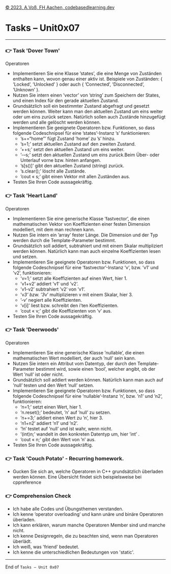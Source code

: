 [© 2023, A.Voß, FH Aachen, codebasedlearning.dev](mailto:cpp@codebasedlearning.dev)

# Tasks – Unit0x07

---


### 👉 Task 'Dover Town'

Operatoren
- Implementieren Sie eine Klasse ’states’, die eine Menge von Zuständen enthalten kann, wovon genau einer aktiv ist. Beispiele von Zuständen: { ’Locked’, ’Unlocked’ } oder auch { ’Connected’, ’Disconnected’, ’Unknown’ }.
- Nutzen Sie intern einen ’vector’ von ’string’ zum Speichern der States, und einen Index für den gerade aktuellen Zustand.
- Grundsätzlich soll ein bestimmter Zustand abgefragt und gesetzt werden können. Weiter kann man den aktuellen Zustand um eins weiter oder um eins zurück setzen. Natürlich sollen auch Zustände hinzugefügt werden und alle gelöscht werden können.
- Implementieren Sie geeignete Operatoren bzw. Funktionen, so dass folgende Codeschnipsel für eine ’states’-Instanz ’s’ funktionieren:
  - ’s+=“home”’ fügt Zustand ’home’ zu ’s’ hinzu.
  - ’s=1;’ setzt aktuellen Zustand auf den zweiten Zustand.
  - ’++s;’ setzt den aktuellen Zustand um eins weiter.
  - ’-–s;’ setzt den aktuellen Zustand um eins zurück.Beim Über- oder Unterlauf vorne bzw. hinten anfangen.
  - ’s[s()]’ gibt den aktuellen Zustand (string) zurück.
  - ’s.clear();’ löscht alle Zustände.
  - ’cout « s;’ gibt einen Vektor mit allen Zuständen aus.
- Testen Sie Ihren Code aussagekräftig.


### 👉 Task 'Heart Land'

Operatoren
- Implementieren Sie eine generische Klasse ’fastvector’, die einen mathematischen Vektor von Koeffizienten einer festen Dimension modelliert, mit dem man rechnen kann.
- Nutzen Sie intern ein ’array’ fester Länge. Die Dimension und der Typ werden durch die Template-Parameter bestimmt.
- Grundsätzlich soll addiert, subtrahiert und mit einem Skalar multipliziert werden können. Natürlich kann man auch einzelne Koeffizienten lesen und setzen.
- Implementieren Sie geeignete Operatoren bzw. Funktionen, so dass folgende Codeschnipsel für eine ’fastvector’-Instanz ’v’, bzw. ’v1’ und ’v2’, funktionieren:
  - ’v=1;’ setzt alle Koeffizienten auf einen Wert, hier 1.
  - ’v1+v2’ addiert ’v1’ und ’v2’.
  - ’v1-v2’ subtrahiert ’v2’ von ’v1’.
  - ’v*3’ bzw. ’3*v’ multiplizieren v mit einem Skalar, hier 3.
  - ’-v’ negiert alle Koeffizienten.
  - ’v[i]’ liest bzw. schreibt den i’ten Koeffizienten.
  - ’cout « v;’ gibt die Koeffizienten von ’v’ aus.
- Testen Sie Ihren Code aussagekräftig.


### 👉 Task 'Deerwoods'

Operatoren
- Implementieren Sie eine generische Klasse ’nullable’, die einen mathematischen Wert modelliert, der auch ’null’ sein kann.
- Nutzen Sie intern ein Attribut vom Datentyp, der durch den Template-Parameter bestimmt wird, sowie einen ’bool’, welcher angibt, ob der Wert ’null’ ist oder nicht.
- Grundsätzlich soll addiert werden können. Natürlich kann man auch auf ’null’ testen und den Wert ’null’ setzen.
- Implementieren Sie geeignete Operatoren bzw. Funktionen, so dass folgende Codeschnipsel für eine ’nullable’-Instanz ’n’, bzw. ’n1’ und ’n2’, funktionieren:
  - ’n=1;’ setzt einen Wert, hier 1.
  - ’n.reset();’ bedeutet, ’n’ auf ’null’ zu setzen.
  - ’n+=3;’ addiert einen Wert zu ’n’, hier 3.
  - ’n1+n2’ addiert ’n1’ und ’n2’.
  - ’!n’ testet auf ’null’ und ist wahr, wenn nicht.
  - ’(int)n;’ wandelt in den konkreten Datentyp um, hier ’int’ .
  - ’cout « n;’ gibt den Wert von ’n’ aus.
- Testen Sie Ihren Code aussagekräftig.


### 👉 Task 'Couch Potato' - Recurring homework.

- Gucken Sie sich an, welche Operatoren in C++ grundsätzlich überladen werden können. Eine Übersicht findet sich beispielsweise bei cppreference


### 👉 Comprehension Check

- Ich habe alle Codes und Übungsthemen verstanden.
- Ich kenne ’operator overloading’ und kann unäre und binäre Operatoren überladen.
- Ich kann erklären, warum manche Operatoren Member sind und manche nicht.
- Ich kenne Designregeln, die zu beachten sind, wenn man Operatoren überlädt.
- Ich weiß, was 'friend' bedeutet.
- Ich kenne die unterschiedlichen Bedeutungen von 'static'.

---

End of `Tasks – Unit 0x07`
